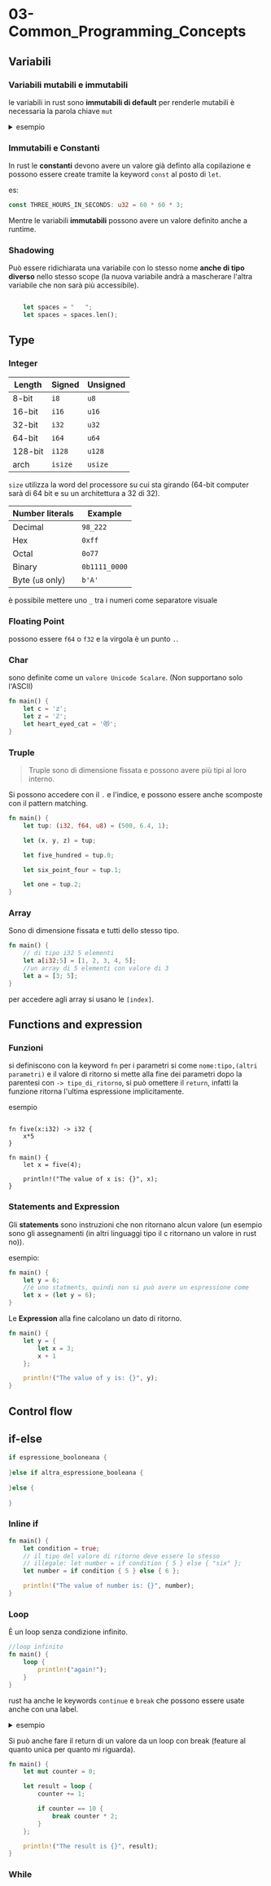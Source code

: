 # 03-Common_Programming_Concepts

## Variabili

### Variabili mutabili e immutabili

le variabili in rust sono **immutabili di default** per renderle mutabili è necessaria la parola chiave `mut`

<details>
<summary>
esempio
</summary>

errore di compilazione:
```rust
fn main() {
    let x = 5;
    println!("The value of x is: {}", x);
    x = 6;
    println!("The value of x is: {}", x);
}
```

codice giusto:
```rust
fn main() {
    let mut x = 5;
    println!("The value of x is: {}", x);
    x = 6;
    println!("The value of x is: {}", x);
}
```

</details>

### Immutabili e Constanti


In rust le **constanti** devono avere un valore già definto alla copilazione e possono essere create tramite la keyword `const` al posto di  `let`.

es:

```rust
const THREE_HOURS_IN_SECONDS: u32 = 60 * 60 * 3;
```

Mentre le variabili **immutabili** possono avere un valore definito anche a runtime.


### Shadowing

Può essere ridichiarata una variabile con lo stesso nome **anche di tipo diverso** nello stesso scope (la nuova variabile andrà a mascherare l'altra variabile che non sarà più accessibile).


```rust

    let spaces = "   ";
    let spaces = spaces.len();
```

## Type

### Integer 


| Length  | Signed  | Unsigned |
| ------- | ------- | -------- |
| 8-bit   | `i8`    | `u8`     |
| 16-bit  | `i16`   | `u16`    |
| 32-bit  | `i32`   | `u32`    |
| 64-bit  | `i64`   | `u64`    |
| 128-bit | `i128`  | `u128`   |
| arch    | `isize` | `usize`  |

`size` utilizza la word del processore su cui sta girando (64-bit computer sarà di 64 bit e su un architettura a 32 di 32).

| Number literals  |    Example    |
| ---------------- | ------------- |
| Decimal          | `98_222`      |
| Hex              | `0xff`        |
| Octal            | `0o77`        |
| Binary           | `0b1111_0000` |
| Byte (`u8` only) | `b'A'`        |

è possibile mettere uno `_` tra i numeri come separatore visuale

### Floating Point

possono essere `f64` o `f32` e la virgola è un punto `.`.

### Char

sono definite come un `valore Unicode Scalare`. (Non supportano solo l'ASCII) 

```rust
fn main() {
    let c = 'z';
    let z = 'ℤ';
    let heart_eyed_cat = '😻';
}
```

### Truple

> Truple sono di dimensione fissata e possono avere più tipi al loro interno.

Si possono accedere con il `.` e l'indice, e possono essere anche scomposte con il pattern matching.

```rust
fn main() {
    let tup: (i32, f64, u8) = (500, 6.4, 1);

    let (x, y, z) = tup;

    let five_hundred = tup.0;

    let six_point_four = tup.1;

    let one = tup.2;
}
```


### Array

Sono di dimensione fissata e tutti dello stesso tipo.

```rust
fn main() {
    // di tipo i32 5 elementi
    let a[i32;5] = [1, 2, 3, 4, 5];
    //un array di 5 elementi con valore di 3
    let a = [3; 5];
}
```

per accedere agli array si usano le `[index]`.


## Functions and expression

### Funzioni

si definiscono con la keyword `fn` per i parametri si come `nome:tipo,(altri parametri)` e il valore di ritorno si mette alla fine dei parametri dopo la parentesi con `-> tipo_di_ritorno`, si può omettere il `return`, infatti la funzione ritorna l'ultima espressione implicitamente.

esempio
```

fn five(x:i32) -> i32 {
    x*5
}

fn main() {
    let x = five(4);

    println!("The value of x is: {}", x);
}
```

### Statements and Expression


Gli **statements** sono instruzioni che non ritornano alcun valore (un esempio sono gli assegnamenti (in altri linguaggi tipo il c ritornano un valore in rust no)).

esempio:
```rust
fn main() {
    let y = 6;
    //è uno statments, quindi non si può avere un espressione come
    let x = (let y = 6);
}
```

Le **Expression** alla fine calcolano un dato di ritorno.

```rust
fn main() {
    let y = {
        let x = 3;
        x + 1
    };

    println!("The value of y is: {}", y);
}
```

## Control flow


## if-else

```rust
if espressione_booloneana {
    
}else if altra_espressione_booleana {
    
}else {
    
}

```
### Inline if

```rust
fn main() {
    let condition = true;
    // il tipo del valore di ritorno deve essere lo stesso
    // illegale: let number = if condition { 5 } else { "six" };
    let number = if condition { 5 } else { 6 };

    println!("The value of number is: {}", number);
}
```

### Loop

È un loop senza condizione infinito.
```rust 
//loop infinito
fn main() {
    loop {
        println!("again!");
    }
}
```
rust ha anche le keywords `continue` e `break` che possono essere usate anche con una label.

<details>
<summary>
esempio
</summary>

```rust
fn main() {
    let mut count = 0;
    'counting_up: loop {
        println!("count = {}", count);
        let mut remaining = 10;

        loop {
            println!("remaining = {}", remaining);
            if remaining == 9 {
                break;
            }
            if count == 2 {
                break 'counting_up;
            }
            remaining -= 1;
        }

        count += 1;
    }
    println!("End count = {}", count);
}
```

</details>

Si può anche fare il return di un valore da un loop con break (feature al quanto unica per quanto mi riguarda).

```rust
fn main() {
    let mut counter = 0;

    let result = loop {
        counter += 1;

        if counter == 10 {
            break counter * 2;
        }
    };

    println!("The result is {}", result);
}
```

### While